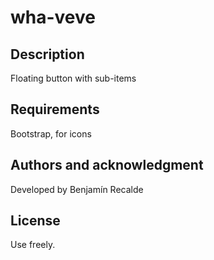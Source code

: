 # wha-veve



## Description

Floating button with sub-items

## Requirements

Bootstrap, for icons


## Authors and acknowledgment
Developed by Benjamín Recalde

## License
Use freely.

